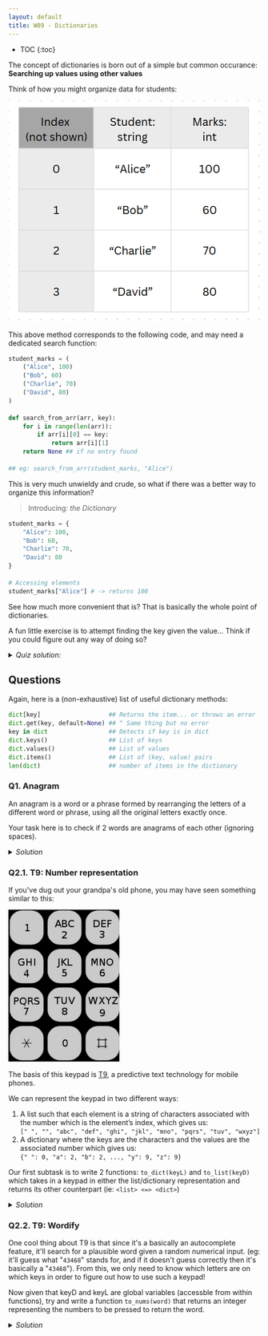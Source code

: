 ```yaml
---
layout: default
title: W09 - Dictionaries
---
```


* TOC
{:toc}

The concept of dictionaries is born out of a simple but common occurance:\
**Searching up values using other values**

Think of how you might organize data for students:

![alt text](image.png)

This above method corresponds to the following code, and may need a dedicated search function:

```python
student_marks = (
    ("Alice", 100)
    ("Bob", 60)
    ("Charlie", 70)
    ("David", 80)
)

def search_from_arr(arr, key):
    for i in range(len(arr)):
        if arr[i][0] == key:
            return arr[i][1]
    return None ## if no entry found

## eg: search_from_arr(student_marks, "Alice")
```

This is very much unwieldy and crude, so what if there was a better way to organize this information?

> Introducing: _the Dictionary_

```python
student_marks = {
    "Alice": 100,
    "Bob": 60,
    "Charlie": 70,
    "David": 80
}

# Accessing elements
student_marks["Alice"] # -> returns 100
```

See how much more convenient that is? That is basically the whole point of dictionaries.

<div class="details-box" markdown="1">

A fun little exercise is to attempt finding the key given the value... Think if you could figure out any way of doing so?

<details>
    <summary ><i>Quiz solution:</i></summary>
<div markdown="1">

Well, honestly there isn't much you can do other than iterating through the whole dictionary and finding the values:

```python
def search_key(d, value):
    ## Note: any particular output value does 
    #    not necessarily guarantee a unique key!
    #  We will have to search through the dictionary 
    #    for all keys that return a value:
    output_list = []
    for key in d:
        if d[key] == value:
            output_list.append(key) 
    return output_list
```

</div>
</details>
</div>

## Questions

Again, here is a (non-exhaustive) list of useful dictionary methods:

```python
dict[key]                   ## Returns the item... or throws an error
dict.get(key, default=None) ## ^ Same thing but no error
key in dict                 ## Detects if key is in dict
dict.keys()                 ## List of keys
dict.values()               ## List of values
dict.items()                ## List of (key, value) pairs
len(dict)                   ## number of items in the dictionary
```

### Q1. Anagram

An anagram is a word or a phrase formed by rearranging the letters of a different word or phrase, using all the original letters exactly once.

Your task here is to check if 2 words are anagrams of each other (ignoring spaces).

<details>
    <summary ><i>Solution</i></summary>
<div class="details-box" markdown="1">

An idea could be to count the number of each letter, and then compare between the words to check if they are the same.

This can be mostly acheived using a dictionary (for each word) to update and store letter counts.

```python
def anagram(word1, word2):
    def count_letters(word):
        letter_counts = dict()
        for letter in word:
            if letter != " ":
                ## This way of writing avoids brancing logic
                letter_counts[letter] = letter_counts.get(letter, default=0) + 1
        return letter_counts
    return count_letter(word1) == count_letters(word2)
```

</div>
</details>

### Q2.1. T9: Number representation

If you've dug out your grandpa's old phone, you may have seen something similar to this:

![Keypad](image-1.png)

The basis of this keypad is [T9](https://en.wikipedia.org/wiki/T9_(predictive_text)), a predictive text technology for mobile phones.

We can represent the keypad in two different ways:

1. A list such that each element is a string of characters associated
with the number which is the element’s index, which gives us:\
`[" ", "", "abc", "def", "ghi", "jkl", "mno", "pqrs", "tuv", "wxyz"]`
2. A dictionary where the keys are the characters and the values are the associated number which gives us:\
`{" ": 0, "a": 2, "b": 2, ..., "y": 9, "z": 9}`

Our first subtask is to write 2 functions: `to_dict(keyL)` and `to_list(keyD)` which takes in a keypad in either the list/dictionary representation and returns its other counterpart (ie: `<list> <=> <dict>`)

<details>
    <summary ><i>Solution</i></summary>
<div class="details-box" markdown="1">

This is ultimately, an exercise in dictionary instantiation and element access.

For both tasks, the hard part is in thinking about the correct mapping to define out dictionary:

`keyD: dict[char, int]`: We shall define this as a lookup table, using "letters" as the keys, and returning the "number key" to press on the keypad.

```python
def to_dict(keyL):
    ## Instantiating initial values (no requirement)
    keyD = dict()

    ## index corresponds to the number key 
    for i in range(len(keyL)):
        for character in keyL[i]:
            keyD[character] = i

    return keyD

def to_list(keyD):
    ## Instantiating initial values (list of empty strings)
    keyL = ["" for i in range(10)] # (10 input keys, from 0 to 9)
    
    ## index corresponds to the number key 
    for character, i in keyD.items(): ## cool strat
        initial_list[i] += character ## string + string

    return keyD
```

</div>
</details>

### Q2.2. T9: Wordify

One cool thing about T9 is that since it's a basically an autocomplete feature, it'll search for a plausible word given a random numerical input. (eg: it'll guess what "`43468`" stands for, and if it doesn't guess correctly then it's basically a "`43468`"). From this, we only need to know which letters are on which keys in order to figure out how to use such a keypad!

Now given that keyD and keyL are global variables (accessble from within functions), try and write a function `to_nums(word)` that returns an integer representing the numbers to be pressed to return the word.

<details>
    <summary ><i>Solution</i></summary>
<div class="details-box" markdown="1">

Again, this is not as hard as it seems once you understand what `keyD` stands for.

Recap:
> `keyD: dict[char, int]`: We shall define this as a lookup table, using "letters" as the keys, and returning the "number key" to press on the keypad.

From this definition, we just have to string together the numbers given back as we look up the dictionary!

```python
def to_nums(word):
    output = "" ## using a string for ease of concatenation
    
    for letter in word:
        output += str(keyD[letter]) ## Be careful of the return value type!

    return int(output)
```

An alternate solution via directly manipulating numerical values:

```python
def to_nums(word):
    ## Code golf, anyone?
    return reduce(lambda x, y: x*10 + y, keyD[c] for c in word, 0)
```

</div>
</details>